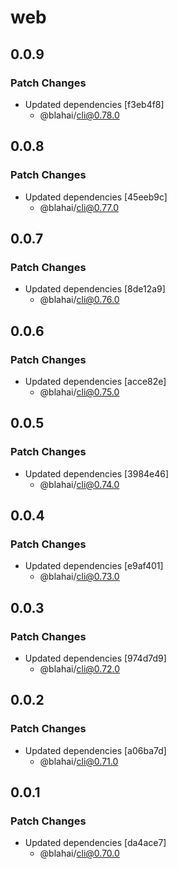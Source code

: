 # web

## 0.0.9

### Patch Changes

- Updated dependencies [f3eb4f8]
  - @blahai/cli@0.78.0

## 0.0.8

### Patch Changes

- Updated dependencies [45eeb9c]
  - @blahai/cli@0.77.0

## 0.0.7

### Patch Changes

- Updated dependencies [8de12a9]
  - @blahai/cli@0.76.0

## 0.0.6

### Patch Changes

- Updated dependencies [acce82e]
  - @blahai/cli@0.75.0

## 0.0.5

### Patch Changes

- Updated dependencies [3984e46]
  - @blahai/cli@0.74.0

## 0.0.4

### Patch Changes

- Updated dependencies [e9af401]
  - @blahai/cli@0.73.0

## 0.0.3

### Patch Changes

- Updated dependencies [974d7d9]
  - @blahai/cli@0.72.0

## 0.0.2

### Patch Changes

- Updated dependencies [a06ba7d]
  - @blahai/cli@0.71.0

## 0.0.1

### Patch Changes

- Updated dependencies [da4ace7]
  - @blahai/cli@0.70.0
